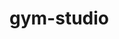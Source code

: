# gym-studio

<!--  Clone this repository first -->

<!-- after cloning the repository you will find two folder inside that  -->

<!-- one for next js app version 
second for basic html css version -->

<!-- To run the next js app go to nextjs-version directory , intall all the dependency and run that app using command - npm run dev -->